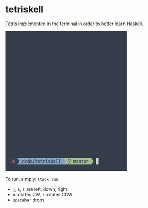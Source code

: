 # tetriskell

Tetris implemented in the terminal in order to better learn Haskell.

![demo](demo.gif)

To run, simply: `stack run`.

- `j`, `k`, `l` are left, down, right
- `u` rotates CW, `i` rotates CCW
- `spacebar` drops
